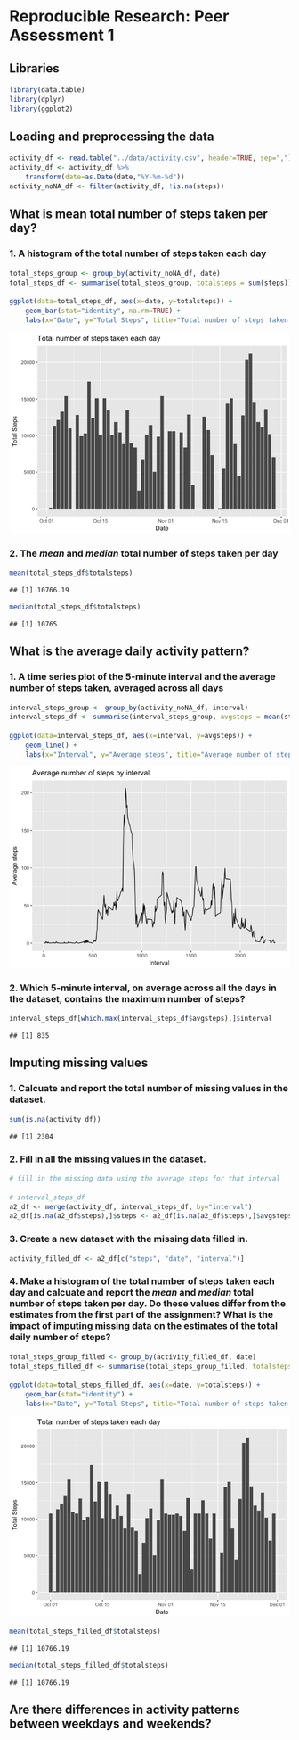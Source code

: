 # Reproducible Research: Peer Assessment 1

## Libraries

```r
library(data.table)
library(dplyr)
library(ggplot2)
```

## Loading and preprocessing the data

```r
activity_df <- read.table("../data/activity.csv", header=TRUE, sep=",")
activity_df <- activity_df %>% 
    transform(date=as.Date(date,"%Y-%m-%d"))
activity_noNA_df <- filter(activity_df, !is.na(steps))
```

## What is mean total number of steps taken per day?

### 1. A histogram of the total number of steps taken each day

```r
total_steps_group <- group_by(activity_noNA_df, date)
total_steps_df <- summarise(total_steps_group, totalsteps = sum(steps))

ggplot(data=total_steps_df, aes(x=date, y=totalsteps)) +
    geom_bar(stat="identity", na.rm=TRUE) +
    labs(x="Date", y="Total Steps", title="Total number of steps taken each day")
```

![](PA1_template_files/figure-html/totalStepsTakenPerDay-1.png)<!-- -->

### 2. The *mean* and *median* total number of steps taken per day

```r
mean(total_steps_df$totalsteps)
```

```
## [1] 10766.19
```


```r
median(total_steps_df$totalsteps)
```

```
## [1] 10765
```

## What is the average daily activity pattern?
### 1. A time series plot of the 5-minute interval and the average number of steps taken, averaged across all days


```r
interval_steps_group <- group_by(activity_noNA_df, interval)
interval_steps_df <- summarise(interval_steps_group, avgsteps = mean(steps))

ggplot(data=interval_steps_df, aes(x=interval, y=avgsteps)) +
    geom_line() +
    labs(x="Interval", y="Average steps", title="Average number of steps by interval")
```

![](PA1_template_files/figure-html/plotAvgStepTaken5MinInterval-1.png)<!-- -->

### 2. Which 5-minute interval, on average across all the days in the dataset, contains the maximum number of steps?

```r
interval_steps_df[which.max(interval_steps_df$avgsteps),]$interval
```

```
## [1] 835
```

## Imputing missing values
### 1. Calcuate and report the total number of missing values in the dataset.

```r
sum(is.na(activity_df))
```

```
## [1] 2304
```

### 2. Fill in all the missing values in the dataset.

```r
# fill in the missing data using the average steps for that interval

# interval_steps_df
a2_df <- merge(activity_df, interval_steps_df, by="interval")
a2_df[is.na(a2_df$steps),]$steps <- a2_df[is.na(a2_df$steps),]$avgsteps
```

### 3. Create a new dataset with the missing data filled in.

```r
activity_filled_df <- a2_df[c("steps", "date", "interval")]
```

### 4. Make a histogram of the total number of steps taken each day and calcuate and report the *mean* and *median* total number of steps taken per day. Do these values differ from the estimates from the first part of the assignment? What is the impact of imputing missing data on the estimates of the total daily number of steps?

```r
total_steps_group_filled <- group_by(activity_filled_df, date)
total_steps_filled_df <- summarise(total_steps_group_filled, totalsteps = sum(steps))

ggplot(data=total_steps_filled_df, aes(x=date, y=totalsteps)) +
    geom_bar(stat="identity") +
    labs(x="Date", y="Total Steps", title="Total number of steps taken each day")
```

![](PA1_template_files/figure-html/totalStepsTakenPerDayFilledData-1.png)<!-- -->

```r
mean(total_steps_filled_df$totalsteps)
```

```
## [1] 10766.19
```

```r
median(total_steps_filled_df$totalsteps)
```

```
## [1] 10766.19
```
## Are there differences in activity patterns between weekdays and weekends?
